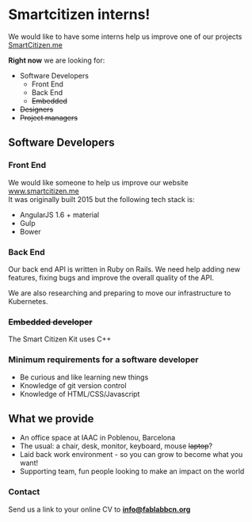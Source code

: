 <h1 id="smartcitizen-interns">Smartcitizen interns!</h1>
<p>We would like to have some interns help us improve one of our projects <a href="http://SmartCitizen.me">SmartCitizen.me</a></p>
<p><strong>Right now</strong> we are looking for:</p>
<ul>
<li>Software Developers
<ul>
<li>Front End</li>
<li>Back End</li>
<li><s>Embedded</s></li>
</ul>
</li>
<li><s>Designers</s></li>
<li><s>Project managers</s></li>
</ul>
<h2 id="software-developers">Software Developers</h2>
<h3 id="front-end">Front End</h3>
<p>We would like someone to help us improve our website <a href="http://www.smartcitizen.me">www.smartcitizen.me</a><br>
It was originally built 2015 but the following tech stack is:</p>
<ul>
<li>AngularJS 1.6 + material</li>
<li>Gulp</li>
<li>Bower</li>
</ul>
<h3 id="back-end">Back End</h3>
<p>Our back end API is written in Ruby on Rails. We need help adding new features, fixing bugs and improve the overall quality of the API.</p>
<p>We are also researching and preparing to move our infrastructure to Kubernetes.</p>
<h3 id="embedded-developer"><s>Embedded developer</s></h3>
<p>The Smart Citizen Kit uses C++</p>
<h3 id="minimum-requirements-for-a-software-developer">Minimum requirements for a software developer</h3>
<ul>
<li>Be curious and like learning new things</li>
<li>Knowledge of git version control</li>
<li>Knowledge of HTML/CSS/Javascript</li>
</ul>
<h2 id="what-we-provide">What we provide</h2>
<ul>
<li>An office space at IAAC in Poblenou, Barcelona</li>
<li>The usual: a chair, desk, monitor, keyboard, mouse <s>laptop</s>?</li>
<li>Laid back work environment - so you can grow to become what you want!</li>
<li>Supporting team, fun people looking to make an impact on the world</li>
</ul>
<h3 id="contact">Contact</h3>
<p>Send us a link to your online CV to <strong><a href="mailto:info@fablabbcn.org">info@fablabbcn.org</a></strong></p>

